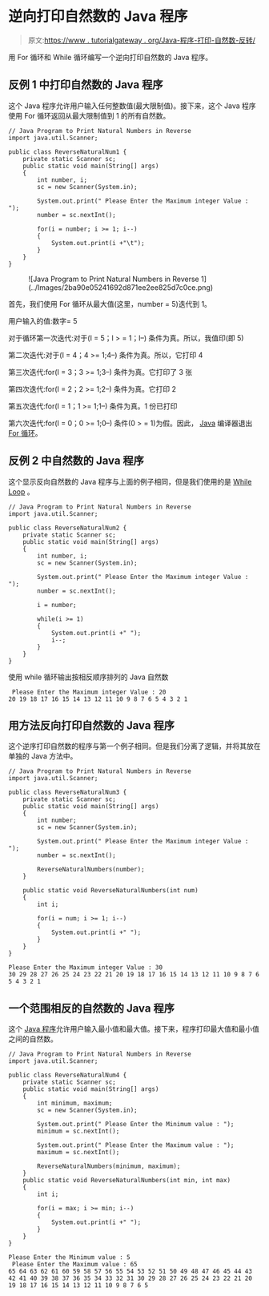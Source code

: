 # 逆向打印自然数的 Java 程序

> 原文:[https://www . tutorialgateway . org/Java-程序-打印-自然数-反转/](https://www.tutorialgateway.org/java-program-to-print-natural-numbers-in-reverse/)

用 For 循环和 While 循环编写一个逆向打印自然数的 Java 程序。

## 反例 1 中打印自然数的 Java 程序

这个 Java 程序允许用户输入任何整数值(最大限制值)。接下来，这个 Java 程序使用 For 循环返回从最大限制值到 1 的所有自然数。

```
// Java Program to Print Natural Numbers in Reverse 
import java.util.Scanner;

public class ReverseNaturalNum1 {
	private static Scanner sc;
	public static void main(String[] args) 
	{
		int number, i;
		sc = new Scanner(System.in);

		System.out.print(" Please Enter the Maximum integer Value : ");
		number = sc.nextInt();	

		for(i = number; i >= 1; i--)
		{
			System.out.print(i +"\t"); 
		}	
	}
}
```

<figure class="wp-block-image">![Java Program to Print Natural Numbers in Reverse 1](../Images/2ba90e05241692d871ee2ee825d7c0ce.png)</figure>

首先，我们使用 For 循环从最大值(这里，number = 5)迭代到 1。

用户输入的值:数字= 5

对于循环第一次迭代:对于(I = 5；I > = 1；I–)
条件为真。所以，我值印(即 5)

第二次迭代:对于(I = 4；4 >= 1;4–)
条件为真。所以，它打印 4

第三次迭代:for(I = 3；3 >= 1;3–)
条件为真。它打印了 3 张

第四次迭代:for(I = 2；2 >= 1;2–)
条件为真。它打印 2

第五次迭代:for(I = 1；1 >= 1;1–)
条件为真。1 份已打印

第六次迭代:for(I = 0；0 >= 1;0–)
条件(0 > = 1)为假。因此， [Java](https://www.tutorialgateway.org/java-tutorial/) 编译器退出 [For 循环](https://www.tutorialgateway.org/java-for-loop/)。

## 反例 2 中自然数的 Java 程序

这个显示反向自然数的 Java 程序与上面的例子相同，但是我们使用的是 [While Loop](https://www.tutorialgateway.org/java-while-loop/) 。

```
// Java Program to Print Natural Numbers in Reverse 
import java.util.Scanner;

public class ReverseNaturalNum2 {
	private static Scanner sc;
	public static void main(String[] args) 
	{
		int number, i;
		sc = new Scanner(System.in);

		System.out.print(" Please Enter the Maximum integer Value : ");
		number = sc.nextInt();	

		i = number;

		while(i >= 1)
		{
			System.out.print(i +" "); 
			i--;
		}	
	}
}
```

使用 while 循环输出按相反顺序排列的 Java 自然数

```
 Please Enter the Maximum integer Value : 20
20 19 18 17 16 15 14 13 12 11 10 9 8 7 6 5 4 3 2 1 
```

## 用方法反向打印自然数的 Java 程序

这个逆序打印自然数的程序与第一个例子相同。但是我们分离了逻辑，并将其放在单独的 Java 方法中。

```
// Java Program to Print Natural Numbers in Reverse 
import java.util.Scanner;

public class ReverseNaturalNum3 {
	private static Scanner sc;
	public static void main(String[] args) 
	{
		int number;
		sc = new Scanner(System.in);

		System.out.print(" Please Enter the Maximum integer Value : ");
		number = sc.nextInt();	

		ReverseNaturalNumbers(number);	
	}

	public static void ReverseNaturalNumbers(int num)
	{
		int i;

		for(i = num; i >= 1; i--)
		{
			System.out.print(i +" "); 
		}	
	}
}
```

```
Please Enter the Maximum integer Value : 30
30 29 28 27 26 25 24 23 22 21 20 19 18 17 16 15 14 13 12 11 10 9 8 7 6 5 4 3 2 1 
```

## 一个范围相反的自然数的 Java 程序

这个 [Java 程序](https://www.tutorialgateway.org/learn-java-programs/)允许用户输入最小值和最大值。接下来，程序打印最大值和最小值之间的自然数。

```
// Java Program to Print Natural Numbers in Reverse 
import java.util.Scanner;

public class ReverseNaturalNum4 {
	private static Scanner sc;
	public static void main(String[] args) 
	{
		int minimum, maximum;
		sc = new Scanner(System.in);

		System.out.print(" Please Enter the Minimum value : ");
		minimum = sc.nextInt();			

		System.out.print(" Please Enter the Maximum value : ");
		maximum = sc.nextInt();	

		ReverseNaturalNumbers(minimum, maximum);
	}
	public static void ReverseNaturalNumbers(int min, int max)
	{
		int i;

		for(i = max; i >= min; i--)
		{
			System.out.print(i +" "); 
		}	
	}
}
```

```
Please Enter the Minimum value : 5
 Please Enter the Maximum value : 65
65 64 63 62 61 60 59 58 57 56 55 54 53 52 51 50 49 48 47 46 45 44 43 42 41 40 39 38 37 36 35 34 33 32 31 30 29 28 27 26 25 24 23 22 21 20 19 18 17 16 15 14 13 12 11 10 9 8 7 6 5 
```
